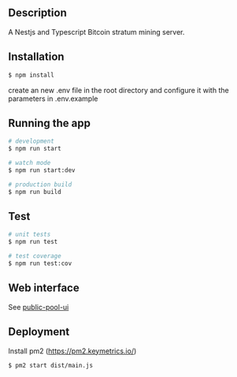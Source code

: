## Description

A Nestjs and Typescript Bitcoin stratum mining server.

## Installation

```bash
$ npm install
```

create an new .env file in the root directory and configure it with the parameters in .env.example

## Running the app

```bash
# development
$ npm run start

# watch mode
$ npm run start:dev

# production build
$ npm run build
```



## Test

```bash
# unit tests
$ npm run test

# test coverage
$ npm run test:cov
```

## Web interface
See [public-pool-ui](https://github.com/benjamin-wilson/public-pool-ui)

## Deployment
Install pm2 (https://pm2.keymetrics.io/)

```bash
$ pm2 start dist/main.js
```

